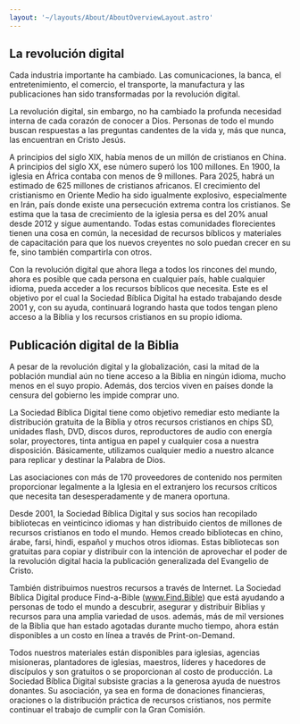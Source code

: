```yaml
---
layout: '~/layouts/About/AboutOverviewLayout.astro'
---
```


## La revolución digital

Cada industria importante ha cambiado. Las comunicaciones, la banca, el entretenimiento, el comercio, el transporte, la manufactura y las publicaciones han sido transformadas por la revolución digital.

La revolución digital, sin embargo, no ha cambiado la profunda necesidad interna de cada corazón de conocer a Dios. Personas de todo el mundo buscan respuestas a las preguntas candentes de la vida y, más que nunca, las encuentran en Cristo Jesús.

A principios del siglo XIX, había menos de un millón de cristianos en China. A principios del siglo XX, ese número superó los 100 millones. En 1900, la iglesia en África contaba con menos de 9 millones. Para 2025, habrá un estimado de 625 millones de cristianos africanos. El crecimiento del cristianismo en Oriente Medio ha sido igualmente explosivo, especialmente en Irán, país donde existe una persecución extrema contra los cristianos. Se estima que la tasa de crecimiento de la iglesia persa es del 20% anual desde 2012 y sigue aumentando. Todas estas comunidades florecientes tienen una cosa en común, la necesidad de recursos bíblicos y materiales de capacitación para que los nuevos creyentes no solo puedan crecer en su fe, sino también compartirla con otros.

Con la revolución digital que ahora llega a todos los rincones del mundo, ahora es posible que cada persona en cualquier país, hable cualquier idioma, pueda acceder a los recursos bíblicos que necesita. Este es el objetivo por el cual la Sociedad Bíblica Digital ha estado trabajando desde 2001 y, con su ayuda, continuará logrando hasta que todos tengan pleno acceso a la Biblia y los recursos cristianos en su propio idioma.

## Publicación digital de la Biblia

A pesar de la revolución digital y la globalización, casi la mitad de la población mundial aún no tiene acceso a la Biblia en ningún idioma, mucho menos en el suyo propio. Además, dos tercios viven en países donde la censura del gobierno les impide comprar uno.

La Sociedad Bíblica Digital tiene como objetivo remediar esto mediante la distribución gratuita de la Biblia y otros recursos cristianos en chips SD, unidades flash, DVD, discos duros, reproductores de audio con energía solar, proyectores, tinta antigua en papel y cualquier cosa a nuestra disposición. Básicamente, utilizamos cualquier medio a nuestro alcance para replicar y destinar la Palabra de Dios.

Las asociaciones con más de 170 proveedores de contenido nos permiten proporcionar legalmente a la Iglesia en el extranjero los recursos críticos que necesita tan desesperadamente y de manera oportuna.

Desde 2001, la Sociedad Bíblica Digital y sus socios han recopilado bibliotecas en veinticinco idiomas y han distribuido cientos de millones de recursos cristianos en todo el mundo. Hemos creado bibliotecas en chino, árabe, farsi, hindi, español y muchos otros idiomas. Estas bibliotecas son gratuitas para copiar y distribuir con la intención de aprovechar el poder de la revolución digital hacia la publicación generalizada del Evangelio de Cristo.

También distribuimos nuestros recursos a través de Internet. La Sociedad Bíblica Digital produce Find-a-Bible (www.Find.Bible) que está ayudando a personas de todo el mundo a descubrir, asegurar y distribuir Biblias y recursos para una amplia variedad de usos. además, más de mil versiones de la Biblia que han estado agotadas durante mucho tiempo, ahora están disponibles a un costo en línea a través de Print-on-Demand.

Todos nuestros materiales están disponibles para iglesias, agencias misioneras, plantadores de iglesias, maestros, líderes y hacedores de discípulos y son gratuitos o se proporcionan al costo de producción. La Sociedad Bíblica Digital subsiste gracias a la generosa ayuda de nuestros donantes. Su asociación, ya sea en forma de donaciones financieras, oraciones o la distribución práctica de recursos cristianos, nos permite continuar el trabajo de cumplir con la Gran Comisión.
